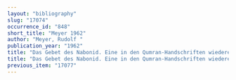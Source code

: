 ```yaml
---
layout: "bibliography"
slug: "17074"
occurrence_id: "848"
short_title: "Meyer 1962"
author: "Meyer, Rudolf "
publication_year: "1962"
title: "Das Gebet des Nabonid. Eine in den Qumran-Handschriften wiederentdeckte Weisheitserzählung, SSAW 107/3 (Berlin)"
title: "Das Gebet des Nabonid. Eine in den Qumran-Handschriften wiederentdeckte Weisheitserzählung, SSAW 107/3 (Berlin)"
previous_item: "17077"
---
```

